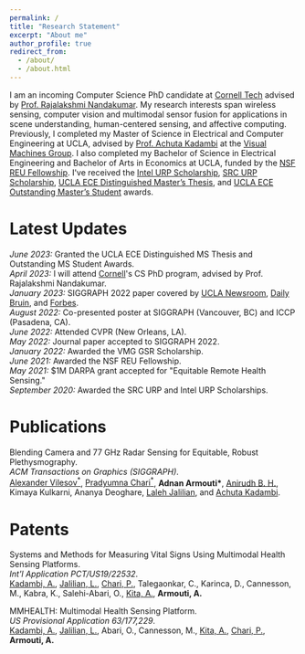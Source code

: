 ```yaml
---
permalink: /
title: "Research Statement"
excerpt: "About me"
author_profile: true
redirect_from: 
  - /about/
  - /about.html
---
```


I am an incoming Computer Science PhD candidate at [Cornell Tech](https://tech.cornell.edu/) advised by [Prof. Rajalakshmi Nandakumar](https://tech.cornell.edu/people/rajalakshmi-nandakumar/). My research interests span wireless sensing, computer vision and multimodal sensor fusion for applications in scene understanding, human-centered sensing, and affective computing. Previously, I completed my Master of Science in Electrical and Computer Engineering at UCLA, advised by [Prof. Achuta Kadambi](https://www.ee.ucla.edu/achuta-kadambi/) at the [Visual Machines Group](https://visual.ee.ucla.edu/). I also completed my Bachelor of Science in Electrical Engineering and Bachelor of Arts in Economics at UCLA, funded by the [NSF REU Fellowship](https://www.nsf.gov/crssprgm/reu/). I've received the [Intel URP Scholarship](https://www.intel.com/content/www/us/en/diversity/scholars-program-scholarships.html), [SRC URP Scholarship](https://www.src.org/program/undergrad/), [UCLA ECE Distinguished Master’s Thesis](/files/pdf/22_23_Distinguished_Thesis_Award.pdf#MS), and [UCLA ECE Outstanding Master’s Student](/files/pdf/22_23_Commencement_Program.pdf#ECE) awards.

Latest Updates
======
<em>June 2023:</em> Granted the UCLA ECE Distinguished MS Thesis and Outstanding MS Student Awards.\
<em>April 2023:</em> I will attend [Cornell](https://tech.cornell.edu/)'s CS PhD program, advised by Prof. Rajalakshmi Nandakumar.\
<em>January 2023:</em> SIGGRAPH 2022 paper covered by [UCLA Newsroom](https://newsroom.ucla.edu/releases/fixing-skin-tone-bias-in-remote-heart-rate-sensors), [Daily Bruin](https://dailybruin.com/2022/09/29/ucla-visual-machines-group-develops-biosensor-that-could-eliminate-racial-bias), and [Forbes](https://www.forbes.com/sites/amyfeldman/2023/01/31/a-quick-remedy-proves-elusive-for-life-saving-pulse-oximeters-problems-with-darker-skin/?sh=37a11e721e14).\
<em>August 2022:</em> Co-presented poster at SIGGRAPH (Vancouver, BC) and ICCP (Pasadena, CA).\
<em>June 2022:</em> Attended CVPR (New Orleans, LA).\
<em>May 2022:</em> Journal paper accepted to SIGGRAPH 2022.\
<em>January 2022:</em> Awarded the VMG GSR Scholarship.\
<em>June 2021:</em> Awarded the NSF REU Fellowship.\
<em>May 2021:</em> $1M DARPA grant accepted for "Equitable Remote Health Sensing."\
<em>September 2020:</em> Awarded the SRC URP and Intel URP Scholarships.

Publications
======
Blending Camera and 77 GHz Radar Sensing for Equitable, Robust Plethysmography.
<br />
<i>ACM Transactions on Graphics (SIGGRAPH)</i>.
<br />
[Alexander Vilesov<sup>*</sup>](https://asvilesov.github.io/), [Pradyumna Chari<sup>*</sup>](https://pradyumnachari.github.io/), <b>Adnan Armouti*</b>, [Anirudh B. H.](https://anirudh0707.github.io/), Kimaya Kulkarni, Ananya Deoghare, [Laleh Jalilian](https://www.uclahealth.org/providers/laleh-jalilian), and [Achuta Kadambi](https://www.ee.ucla.edu/achuta-kadambi/).

Patents
======
Systems and Methods for Measuring Vital Signs Using Multimodal Health Sensing Platforms.
<br />
<i>Int'l Application PCT/US19/22532</i>.
<br />
[Kadambi, A.](https://www.ee.ucla.edu/achuta-kadambi/), [Jalilian, L.](https://www.uclahealth.org/providers/laleh-jalilian), [Chari, P.](https://pradyumnachari.github.io/), Talegaonkar, C., Karinca, D., Cannesson, M., Kabra, K., Salehi-Abari, O., [Kita, A.](https://biodesign.ucla.edu/accelerator21-bio-ashley-kita/), <b>Armouti, A.</b>

MMHEALTH: Multimodal Health Sensing Platform.
<br />
<i>US Provisional Application 63/177,229</i>.
<br />
[Kadambi, A.](https://www.ee.ucla.edu/achuta-kadambi/), [Jalilian, L.](https://www.uclahealth.org/providers/laleh-jalilian), Abari, O., Cannesson, M., [Kita, A.](https://biodesign.ucla.edu/accelerator21-bio-ashley-kita/), [Chari, P.](https://pradyumnachari.github.io/), <b>Armouti, A.</b>
